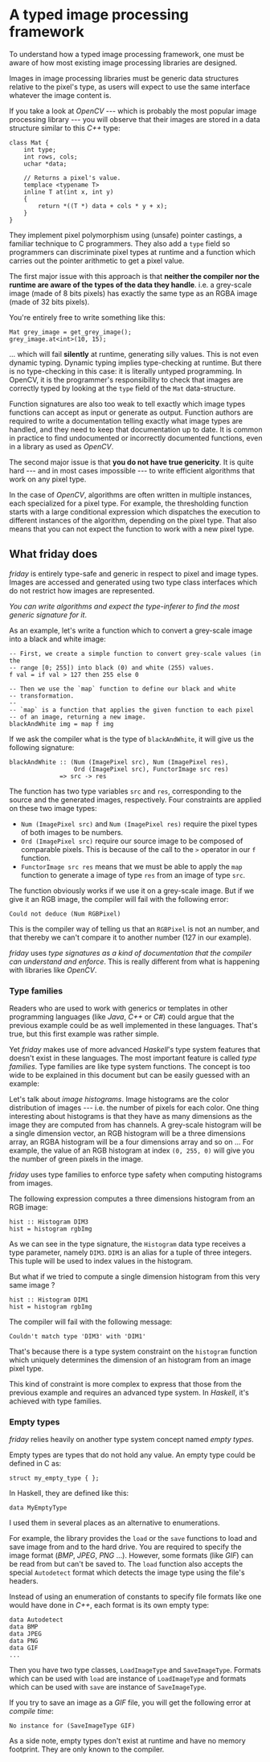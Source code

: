 # A typed image processing framework

To understand how a typed image processing framework, one must be aware of how
most existing image processing libraries are designed.

Images in image processing libraries must be generic data structures relative
to the pixel's type, as users will expect to use the same interface whatever
the image content is.

If you take a look at *OpenCV* --- which is probably the most popular image
processing library --- you will observe that their images are stored in a data
structure similar to this *C++* type:

    class Mat {
        int type;
        int rows, cols;
        uchar *data;

        // Returns a pixel's value.
        templace <typename T>
        inline T at(int x, int y)
        {
            return *((T *) data + cols * y + x);
        }
    }

They implement pixel polymorphism using (unsafe) pointer castings, a familiar
technique to C programmers. They also add a `type` field so programmers can
discriminate pixel types at runtime and a function which carries out the pointer
arithmetic to get a pixel value.

The first major issue with this approach is that **neither the compiler nor the
runtime are aware of the types of the data they handle**. i.e. a grey-scale
image (made of 8 bits pixels) has exactly the same type as an RGBA image (made 
of 32 bits pixels).

You're entirely free to write something like this:

    Mat grey_image = get_grey_image();
    grey_image.at<int>(10, 15);

... which will fail **silently** at runtime, generating silly values.
This is not even dynamic typing. Dynamic typing implies type-checking at
runtime. But there is no type-checking in this case: it is literally untyped
programming. In OpenCV, it is the programmer's responsibility to check that
images are correctly typed by looking at the `type` field of the `Mat` 
data-structure.

Function signatures are also too weak to tell exactly which image types
functions can accept as input or generate as output.
Function authors are required to write a documentation telling exactly what
image types are handled, and they need to keep that documentation up to date.
It is common in practice to find undocumented or incorrectly documented
functions, even in a library as used as *OpenCV*.


The second major issue is that **you do not have true genericity**. It is quite
hard --- and in most cases impossible --- to write efficient algorithms that
work on any pixel type.

In the case of *OpenCV*, algorithms are often written in multiple
instances, each specialized for a pixel type. For example, the thresholding
function starts with a large conditional expression which dispatches the
execution to different instances of the algorithm, depending on the pixel type.
That also means that you can not expect the function to work with a new pixel 
type.

## What friday does

*friday* is entirely type-safe and generic in respect to pixel and image types. 
Images are accessed and generated using two type class interfaces which do not 
restrict how images are represented.

*You can write algorithms and expect the type-inferer to find the most generic
signature for it*.

As an example, let's write a function which to convert a grey-scale image into
a black and white image:

    -- First, we create a simple function to convert grey-scale values (in the
    -- range [0; 255]) into black (0) and white (255) values.
    f val = if val > 127 then 255 else 0

    -- Then we use the `map` function to define our black and white 
    -- transformation.
    --
    -- `map` is a function that applies the given function to each pixel
    -- of an image, returning a new image.
    blackAndWhite img = map f img


If we ask the compiler what is the type of `blackAndWhite`, it will give us the
following signature:

    blackAndWhite :: (Num (ImagePixel src), Num (ImagePixel res),
                      Ord (ImagePixel src), FunctorImage src res)
                  => src -> res

The function has two type variables `src` and `res`, corresponding to the source
and the generated images, respectively. Four constraints are applied on these
two image types:

* `Num (ImagePixel src)` and `Num (ImagePixel res)` require the pixel types of 
  both images to be numbers.
* `Ord (ImagePixel src)` require our source image to be composed of comparable
  pixels. This is because of the call to the `>` operator in our `f` function.
* `FunctorImage src res` means that we must be able to apply the `map` function
  to generate a image of type `res` from an image of type `src`.

The function obviously works if we use it on a grey-scale image. But if we
give it an RGB image, the compiler will fail with the following error:

    Could not deduce (Num RGBPixel)

This is the compiler way of telling us that an `RGBPixel` is not an number, and 
that thereby we can't compare it to another number (127 in our example).

*friday* uses *type signatures as a kind of documentation that the compiler can 
understand and enforce*. This is really different from what is happening with 
libraries like *OpenCV*.

### Type families

Readers who are used to work with generics or templates in other programming
languages (like *Java*, *C++* or *C\#*) could argue that the previous example
could be as well implemented in these languages. That's true, but this first
example was rather simple.

Yet *friday* makes use of more advanced *Haskell*'s type system features
that doesn't exist in these languages. The most important feature is called
*type families*. Type families are like type system functions. The concept is
too wide to be explained in this document but can be easily guessed with an
example:

Let's talk about *image histograms*. Image histograms are the color
distribution of images --- i.e. the number of pixels for each color. One 
thing interesting about histograms is that they have as many dimensions as the
image they are computed from has channels. A grey-scale histogram will be a
single dimension vector, an RGB histogram will be a three dimensions array, an
RGBA histogram will be a four dimensions array and so on ... For example, the
value of an RGB histogram at index `(0, 255, 0)` will give you the number of
green pixels in the image.

*friday* uses type families to enforce type safety when computing histograms
from images.

The following expression computes a three dimensions histogram from an RGB
image:

    hist :: Histogram DIM3
    hist = histogram rgbImg

As we can see in the type signature, the `Histogram` data type receives a type
parameter, namely `DIM3`. `DIM3` is an alias for a tuple of three integers.
This tuple will be used to index values in the histogram.

But what if we tried to compute a single dimension histogram from this very same
image ?

    hist :: Histogram DIM1
    hist = histogram rgbImg

The compiler will fail with the following message:

    Couldn't match type 'DIM3' with 'DIM1'

That's because there is a type system constraint on the `histogram` function
which uniquely determines the dimension of an histogram from an image pixel
type.

This kind of constraint is more complex to express that those from the previous
example and requires an advanced type system. In *Haskell*, it's achieved with
type families.

### Empty types

*friday* relies heavily on another type system concept named *empty types*.

Empty types are types that do not hold any value. An empty type could be
defined in C as:

    struct my_empty_type { };

In Haskell, they are defined like this:

    data MyEmptyType

I used them in several places as an alternative to enumerations.

For example, the library provides the `load` or the `save` functions to load 
and save image  from and to the hard drive. You are required to specify the 
image format (*BMP*, *JPEG*, *PNG* ...). However, some formats (like *GIF*) can 
be read from but can't be saved to. The `load` function also accepts the 
special `Autodetect` format which detects the image type using the file's 
headers.

Instead of using an enumeration of constants to specify file formats like one
would have done in *C++*, each format is its own empty type:

    data Autodetect
    data BMP
    data JPEG
    data PNG
    data GIF
    ...

Then you have two type classes, `LoadImageType` and `SaveImageType`. Formats
which can be used with `load` are instance of `LoadImageType` and formats
which can be used with `save` are instance of `SaveImageType`.

If you try to save an image as a *GIF* file, you will get the following error at
*compile time*:

    No instance for (SaveImageType GIF)

As a side note, empty types don't exist at runtime and have no memory
footprint. They are only known to the compiler.
